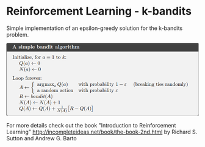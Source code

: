 # Reinforcement Learning - k-bandits

Simple implementation of an epsilon-greedy solution for the k-bandits problem.

![alt text](https://github.com/Zymrael/kbandits/blob/master/kbandits%20algo.png)


For more details check out the book "Introduction to Reinforcement Learning" 
http://incompleteideas.net/book/the-book-2nd.html by Richard S. Sutton and Andrew G. Barto

